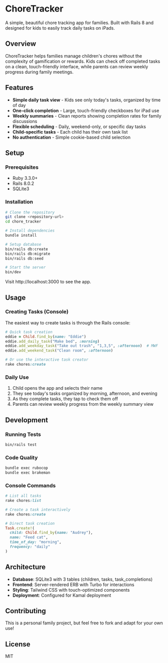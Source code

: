 # ChoreTracker

A simple, beautiful chore tracking app for families. Built with Rails 8 and designed for kids to easily track daily tasks on iPads.

## Overview

ChoreTracker helps families manage children's chores without the complexity of gamification or rewards. Kids can check off completed tasks on a clean, touch-friendly interface, while parents can review weekly progress during family meetings.

## Features

- **Simple daily task view** - Kids see only today's tasks, organized by time of day
- **One-click completion** - Large, touch-friendly checkboxes for iPad use
- **Weekly summaries** - Clean reports showing completion rates for family discussions
- **Flexible scheduling** - Daily, weekend-only, or specific day tasks
- **Child-specific tasks** - Each child has their own task list
- **No authentication** - Simple cookie-based child selection

## Setup

### Prerequisites

- Ruby 3.3.0+
- Rails 8.0.2
- SQLite3

### Installation

```bash
# Clone the repository
git clone <repository-url>
cd chore_tracker

# Install dependencies
bundle install

# Setup database
bin/rails db:create
bin/rails db:migrate
bin/rails db:seed

# Start the server
bin/dev
```

Visit http://localhost:3000 to see the app.

## Usage

### Creating Tasks (Console)

The easiest way to create tasks is through the Rails console:

```ruby
# Quick task creation
eddie = Child.find_by(name: "Eddie")
eddie.add_daily_task("Make bed", :morning)
eddie.add_weekday_task("Take out trash", "1,3,5", :afternoon)  # MWF
eddie.add_weekend_task("Clean room", :afternoon)

# Or use the interactive task creator
rake chores:create
```

### Daily Use

1. Child opens the app and selects their name
2. They see today's tasks organized by morning, afternoon, and evening
3. As they complete tasks, they tap to check them off
4. Parents can review weekly progress from the weekly summary view

## Development

### Running Tests

```bash
bin/rails test
```

### Code Quality

```bash
bundle exec rubocop
bundle exec brakeman
```

### Console Commands

```ruby
# List all tasks
rake chores:list

# Create a task interactively
rake chores:create

# Direct task creation
Task.create!(
  child: Child.find_by(name: "Audrey"),
  name: "Feed cat",
  time_of_day: "morning",
  frequency: "daily"
)
```

## Architecture

- **Database**: SQLite3 with 3 tables (children, tasks, task_completions)
- **Frontend**: Server-rendered ERB with Turbo for interactions
- **Styling**: Tailwind CSS with touch-optimized components
- **Deployment**: Configured for Kamal deployment

## Contributing

This is a personal family project, but feel free to fork and adapt for your own use!

## License

MIT